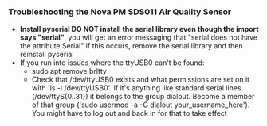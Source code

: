 ### Troubleshooting the Nova PM SDS011 Air Quality Sensor

* **Install pyserial DO NOT install the serial library even though the import says "serial"**, you will get an error messaging that "serial does not have the attribute Serial" if this occurs, remove the serial library and then reinstall pyserial
* If you run into issues where the ttyUSB0 can't be found:
    * sudo apt remove brltty
    * Check that /dev/ttyUSB0 exists and what permissions are set on it with 'ls -l /dev/ttyUSB0'. If it's anything like standard serial lines (/dev/ttyS{0..31}) it belongs to the group dialout. Become a member of that group ('sudo usermod -a -G dialout your_username_here'). You might have to log out and back in for that to take effect